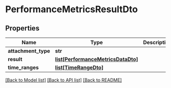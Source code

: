 # PerformanceMetricsResultDto

## Properties
Name | Type | Description | Notes
------------ | ------------- | ------------- | -------------
**attachment_type** | **str** |  | [optional] 
**result** | [**list[PerformanceMetricsDataDto]**](PerformanceMetricsDataDto.md) |  | [optional] 
**time_ranges** | [**list[TimeRangeDto]**](TimeRangeDto.md) |  | [optional] 

[[Back to Model list]](../README.md#documentation-for-models) [[Back to API list]](../README.md#documentation-for-api-endpoints) [[Back to README]](../README.md)

